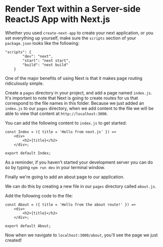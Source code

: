 # Render Text within a Server-side ReactJS App with Next.js

Whether you used `create-next-app` to create your next application, or you set everything up yourself, make sure the `scripts` section of your `package.json` looks like the following:

```
"scripts": {
        "dev": "next",
        "start": "next start",
        "build": "next build"
    }
```

One of the major benefits of using Next is that it makes page routing ridiculously simple.

Create a `pages` directory in your project, and add a page named `index.js`. It's important to note that Next is going to create routes for us that correspond to the file names in this folder. Because we just added an `index.js` to our `pages` directory, when we add content to the file we will be able to view that content at `http://localhost:3000`.

You can add the following content to `index.js` to get started:

```
const Index = ({ title = 'Hello from next.js' }) =>
    <div>
        <h2>{title}</h2>
    </div>;

export default Index;
```

As a reminder, if you haven't started your development server you can do so by typing `npm run dev` in your terminal window.

Finally we're going to add an about page to our application.

We can do this by creating a new file in our `pages` directory called `about.js`.

Add the following code to the file:

```
const About = ({ title = 'Hello from the about route!' }) =>
    <div>
        <h2>{title}</h2>
    </div>;

export default About;
```

Now when we navigate to `localhost:3000/about`, you'll see the page we just created!
